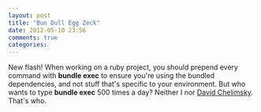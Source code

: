 ```yaml
---
layout: post
title: "Bun Dull Egg Zeck"
date: 2012-05-10 23:56
comments: true
categories: 
---
```


New flash! When working on a ruby project, you should prepend every command
with **bundle exec** to ensure you're using the bundled dependencies, and not 
stuff that's specific to your environment. But who wants to type 
**bundle exec** 500 times a day? Neither I nor
[David Chelimsky](http://blog.davidchelimsky.net/2011/07/18/stop-typing-bundle-exec/).
That's who.